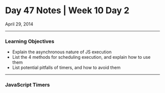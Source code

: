 # Day 47 Notes | Week 10 Day 2

April 29, 2014

---

### Learning Objectives

* Explain the asynchronous nature of JS execution
* List the 4 methods for scheduling execution, and explain how to use them
* List potential pitfalls of timers, and how to avoid them

---

### JavaScript Timers